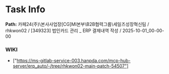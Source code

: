 # Task Info

**Path:** 카페24(주)\본사사업장\[CG]MI본부\B2B협력그룹\세일즈성장혁신팀 / rhkwon02 / [349323] 법인카드 관리 _ ERP 결제내역 작성 / 2025-10-01_00-00-00

### WIKI
- ["https://ms-gitlab-service-003.hanpda.com/mcp-hub-server/erp_auto/-/tree/rhkwon02-main-patch-54507"]

